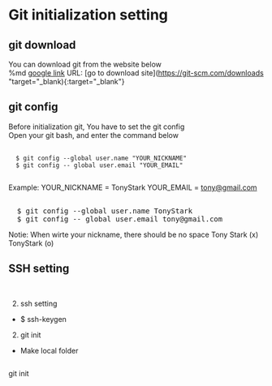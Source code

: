 # Git initialization setting


## git download
 You can download git from the website below <br>
 %md <a href="https://google.com" target="_blank">google link</a>
 URL: [go to download site](https://git-scm.com/downloads "target="_blank){:target="_blank"}
 
## git config
Before initialization git, You have to set the git config <br>
Open your git bash, and enter the command below
<pre>
  <code>
  $ git config --global user.name "YOUR_NICKNAME"
  $ git config -- global user.email "YOUR_EMAIL"
  </code>
</pre>

Example:
YOUR_NICKNAME = TonyStark
YOUR_EMAIL    = tony@gmail.com
<pre> 
  $ git config --global user.name TonyStark
  $ git config -- global user.email tony@gmail.com
</pre>

Notie: When wirte your nickname, there should be no space
Tony Stark (x)
TonyStark  (o)


## SSH setting
<pre>
 
</pre>
2. ssh setting
- $ ssh-keygen

2. git init
- Make local folder 
<pre>
</pre>

git init
